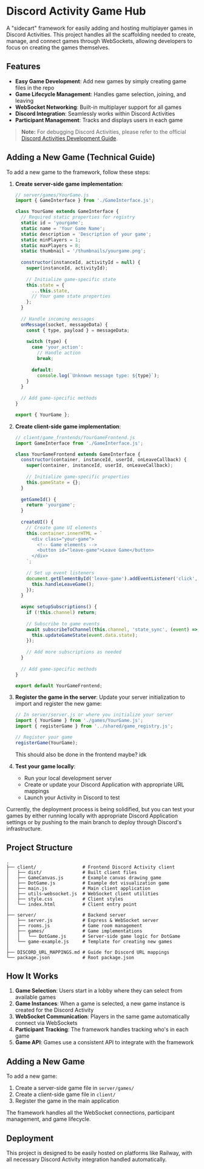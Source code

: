 # Discord Activity Game Hub

A "sidecart" framework for easily adding and hosting multiplayer games in Discord Activities. This project handles all the scaffolding needed to create, manage, and connect games through WebSockets, allowing developers to focus on creating the games themselves.

## Features

- **Easy Game Development**: Add new games by simply creating game files in the repo
- **Game Lifecycle Management**: Handles game selection, joining, and leaving
- **WebSocket Networking**: Built-in multiplayer support for all games
- **Discord Integration**: Seamlessly works within Discord Activities
- **Participant Management**: Tracks and displays users in each game

> **Note:** For debugging Discord Activities, please refer to the official [Discord Activities Development Guide](https://discord.com/developers/docs/activities/development-guides).

## Adding a New Game (Technical Guide)

To add a new game to the framework, follow these steps:

1. **Create server-side game implementation**:
   ```javascript
   // server/games/YourGame.js
   import { GameInterface } from './GameInterface.js';
   
   class YourGame extends GameInterface {
     // Required static properties for registry
     static id = 'yourgame';
     static name = 'Your Game Name';
     static description = 'Description of your game';
     static minPlayers = 1;
     static maxPlayers = 8;
     static thumbnail = '/thumbnails/yourgame.png';
     
     constructor(instanceId, activityId = null) {
       super(instanceId, activityId);
       
       // Initialize game-specific state
       this.state = {
         ...this.state,
         // Your game state properties
       };
     }
     
     // Handle incoming messages
     onMessage(socket, messageData) {
       const { type, payload } = messageData;
       
       switch (type) {
         case 'your_action':
           // Handle action
           break;
         
         default:
           console.log(`Unknown message type: ${type}`);
       }
     }
     
     // Add game-specific methods
   }
   
   export { YourGame };
   ```

2. **Create client-side game implementation**:
   ```javascript
   // client/game_frontends/YourGameFrontend.js
   import GameInterface from './GameInterface.js';
   
   class YourGameFrontend extends GameInterface {
     constructor(container, instanceId, userId, onLeaveCallback) {
       super(container, instanceId, userId, onLeaveCallback);
       
       // Initialize game-specific properties
       this.gameState = {};
     }
     
     getGameId() {
       return 'yourgame';
     }
     
     createUI() {
       // Create game UI elements
       this.container.innerHTML = `
         <div class="your-game">
           <!-- Game elements -->
           <button id="leave-game">Leave Game</button>
         </div>
       `;
       
       // Set up event listeners
       document.getElementById('leave-game').addEventListener('click', () => {
         this.handleLeaveGame();
       });
     }
     
     async setupSubscriptions() {
       if (!this.channel) return;
       
       // Subscribe to game events
       await subscribeToChannel(this.channel, 'state_sync', (event) => {
         this.updateGameState(event.data.state);
       });
       
       // Add more subscriptions as needed
     }
     
     // Add game-specific methods
   }
   
   export default YourGameFrontend;
   ```

3. **Register the game in the server**:
   Update your server initialization to import and register the new game:
   ```javascript
   // In server/server.js or where you initialize your server
   import { YourGame } from './games/YourGame.js';
   import { registerGame } from '../shared/game_registry.js';
   
   // Register your game
   registerGame(YourGame);
   ```

   This should also be done in the frontend maybe? idk

4. **Test your game locally**:
   - Run your local development server
   - Create or update your Discord Application with appropriate URL mappings
   - Launch your Activity in Discord to test

Currently, the deployment process is being solidified, but you can test your games by either running locally with appropriate Discord Application settings or by pushing to the main branch to deploy through Discord's infrastructure.

## Project Structure

```
.
├── client/                 # Frontend Discord Activity client
│   ├── dist/               # Built client files
│   ├── GameCanvas.js       # Example canvas drawing game
│   ├── DotGame.js          # Example dot visualization game
│   ├── main.js             # Main client application
│   ├── utils-websocket.js  # WebSocket client utilities
│   ├── style.css           # Client styles
│   └── index.html          # Client entry point
│
├── server/                 # Backend server
│   ├── server.js           # Express & WebSocket server
│   ├── rooms.js            # Game room management
│   ├── games/              # Game implementations
│   │   └── DotGame.js      # Server-side game logic for DotGame
│   └── game-example.js     # Template for creating new games
│
├── DISCORD_URL_MAPPINGS.md # Guide for Discord URL mappings
└── package.json            # Root package.json
```

## How It Works

1. **Game Selection**: Users start in a lobby where they can select from available games
2. **Game Instances**: When a game is selected, a new game instance is created for the Discord Activity
3. **WebSocket Communication**: Players in the same game automatically connect via WebSockets
4. **Participant Tracking**: The framework handles tracking who's in each game
5. **Game API**: Games use a consistent API to integrate with the framework

## Adding a New Game

To add a new game:

1. Create a server-side game file in `server/games/`
2. Create a client-side game file in `client/`
3. Register the game in the main application

The framework handles all the WebSocket connections, participant management, and game lifecycle.

## Deployment

This project is designed to be easily hosted on platforms like Railway, with all necessary Discord Activity integration handled automatically.

